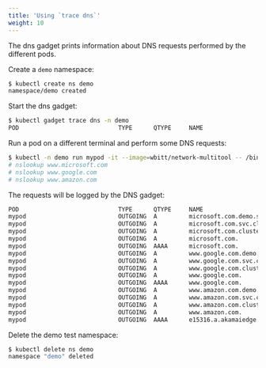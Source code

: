 ```yaml
---
title: 'Using `trace dns`'
weight: 10
---
```


The dns gadget prints information about DNS requests performed by the different
pods.

Create a `demo` namespace:

```bash
$ kubectl create ns demo
namespace/demo created
```

Start the dns gadget:

```bash
$ kubectl gadget trace dns -n demo
POD                            TYPE      QTYPE     NAME
```

Run a pod on a different terminal and perform some DNS requests:

```bash
$ kubectl -n demo run mypod -it --image=wbitt/network-multitool -- /bin/sh
# nslookup www.microsoft.com
# nslookup www.google.com
# nslookup www.amazon.com
```

The requests will be logged by the DNS gadget:

```bash
POD                            TYPE      QTYPE     NAME
mypod                          OUTGOING  A         microsoft.com.demo.svc.cluster.local.
mypod                          OUTGOING  A         microsoft.com.svc.cluster.local.
mypod                          OUTGOING  A         microsoft.com.cluster.local.
mypod                          OUTGOING  A         microsoft.com.
mypod                          OUTGOING  AAAA      microsoft.com.
mypod                          OUTGOING  A         www.google.com.demo.svc.cluster.local.
mypod                          OUTGOING  A         www.google.com.svc.cluster.local.
mypod                          OUTGOING  A         www.google.com.cluster.local.
mypod                          OUTGOING  A         www.google.com.
mypod                          OUTGOING  AAAA      www.google.com.
mypod                          OUTGOING  A         www.amazon.com.demo.svc.cluster.local.
mypod                          OUTGOING  A         www.amazon.com.svc.cluster.local.
mypod                          OUTGOING  A         www.amazon.com.cluster.local.
mypod                          OUTGOING  A         www.amazon.com.
mypod                          OUTGOING  AAAA      e15316.a.akamaiedge.net.
```

Delete the demo test namespace:

```bash
$ kubectl delete ns demo
namespace "demo" deleted
```
